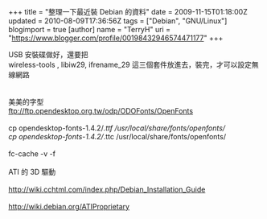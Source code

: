 +++
title = "整理一下最近裝 Debian 的資料"
date = 2009-11-15T01:18:00Z
updated = 2010-08-09T17:36:56Z
tags = ["Debian", "GNU/Linux"]
blogimport = true 
[author]
	name = "TerryH"
	uri = "https://www.blogger.com/profile/00198432946574471177"
+++

USB 安裝碟做好，還要把<br />wireless-tools , libiw29, ifrename_29 這三個套件放進去，裝完，才可以設定無線網路<br /><br /><br />美美的字型<br /><a href="ftp://ftp.opendesktop.org.tw/odp/ODOFonts/OpenFonts">ftp://ftp.opendesktop.org.tw/odp/ODOFonts/OpenFonts</a><br /><br />cp opendesktop-fonts-1.4.2/*.ttf /usr/local/share/fonts/openfonts/<br />cp opendesktop-fonts-1.4.2/*.ttc /usr/local/share/fonts/openfonts/<br /><br />fc-cache -v -f  <br /><br />ATI 的 3D 驅動<br /><br /><a href="http://wiki.cchtml.com/index.php/Debian_Installation_Guide">http://wiki.cchtml.com/index.php/Debian_Installation_Guide</a><br /><br /><a href="http://wiki.debian.org/ATIProprietary">http://wiki.debian.org/ATIProprietary</a>
